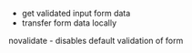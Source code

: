 - get validated input form data
- transfer form data locally

novalidate - disables default validation of form
